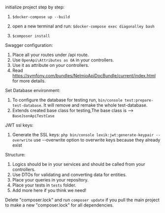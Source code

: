 initialize project step by step:

1) `$docker-compose up --build`

2) open a new terminal and run:
   `$docker-compose exec diagonalley bash`

3) `$composer install`

Swagger configuration:
1. Place all your routes under /api route.
2. Use `OpenApi\Attributes as OA` in your controllers.
3. Use it as attribute on your controllers.
4. Read https://symfony.com/bundles/NelmioApiDocBundle/current/index.html for more details.

Set Database environment:
1. To configure the database for testing run, `bin/console test:prepare-test-database`. 
It will remove and remake the whole test-database.
2. Extends created base class for testing,The base class is --> `BaseJsonApiTestCase`

JWT ssl keys:
1. Generate the SSL keys:
`php bin/console lexik:jwt:generate-keypair --overwrite`
 use --overwrite option to overwrite keys because they already exist 
 
Structure:
1. Logics should be in your services and should be called from your controllers.
2. Use DTOs for validating and converting data for entities.
3. Place your queries in your repository.
4. Place your tests in `tests` folder.
5. Add more here if you think we need!

Delete "composer.lock" and run `composer update` if you pull the main project to make a new "composer.lock" for all dependencies.
